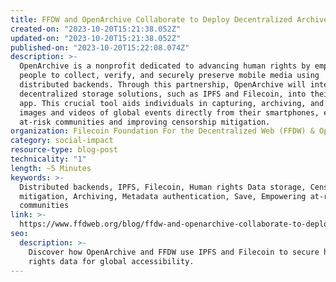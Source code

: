 ```yaml
---
title: FFDW and OpenArchive Collaborate to Deploy Decentralized Archive for Human Rights Data
created-on: "2023-10-20T15:21:38.052Z"
updated-on: "2023-10-20T15:21:38.052Z"
published-on: "2023-10-20T15:22:08.074Z"
description: >-
  OpenArchive is a nonprofit dedicated to advancing human rights by empowering
  people to collect, verify, and securely preserve mobile media using
  distributed backends. Through this partnership, OpenArchive will integrate
  decentralized storage solutions, such as IPFS and Filecoin, into their Save
  app. This crucial tool aids individuals in capturing, archiving, and verifying
  images and videos of global events directly from their smartphones, empowering
  at-risk communities and improving censorship mitigation.
organization: Filecoin Foundation For the Decentralized Web (FFDW) & Open Archive
category: social-impact
resource-type: blog-post
technicality: "1"
length: ~5 Minutes
keywords: >-
  Distributed backends, IPFS, Filecoin, Human rights Data storage, Censorship
  mitigation, Archiving, Metadata authentication, Save, Empowering at-risk
  communities
link: >-
  https://www.ffdweb.org/blog/ffdw-and-openarchive-collaborate-to-deploy-decentralized-archive-for-human-rights-data/
seo:
  description: >-
    Discover how OpenArchive and FFDW use IPFS and Filecoin to secure human 
    rights data for global accessibility.
---
```

